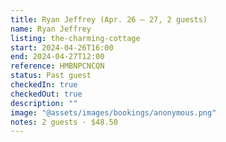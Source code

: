 ```yaml
---
title: Ryan Jeffrey (Apr. 26 – 27, 2 guests)
name: Ryan Jeffrey
listing: the-charming-cottage
start: 2024-04-26T16:00
end: 2024-04-27T12:00
reference: HMBNPCNCQN
status: Past guest
checkedIn: true
checkedOut: true
description: ""
image: "@assets/images/bookings/anonymous.png"
notes: 2 guests · $48.50
---
```

